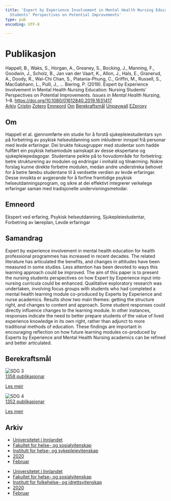 ```yaml
---
title: 'Expert by Experience Involvement in Mental Health Nursing Education: Nursing
  Students’ Perspectives on Potential Improvements'
type: pub
encoding: UTF-8

---
```

<h1>Publikasjon</h1>
<article id="csl-bib-container-ZHN5P5KC" class="csl-bib-container">
  <div class="csl-bib-body"> <div class="csl-entry">Happell, B., Waks, S., Horgan, A., Greaney, S., Bocking, J., Manning, F., Goodwin, J., Scholz, B., Jan van der Vaart, K., Allon, J., Hals, E., Granerud, A., Doody, R., Wai-Chi Chan, S., Platania-Phung, C., Griffin, M., Russell, S., MacGabhann, L., Pulli, J., … Biering, P. (2019). Expert by Experience Involvement in Mental Health Nursing Education: Nursing Students’ Perspectives on Potential Improvements. <i>Issues in Mental Health Nursing</i>, 1–8. <a href="https://doi.org/10.1080/01612840.2019.1631417">https://doi.org/10.1080/01612840.2019.1631417</a></div> </div>
  <div class="csl-bib-buttons">
    <a href="#taxonomy-article-ZHN5P5KC" alt="archive" class="csl-bib-button">Arkiv</a>
    <a href="https://app.cristin.no/results/show.jsf?id=1797520" alt="Cristin" class="csl-bib-button">Cristin</a>
    <a href="http://zotero.org/groups/5881554/items/ZHN5P5KC" alt="Zotero" class="csl-bib-button">Zotero</a>
    <a href="#keywords-article-ZHN5P5KC" alt="keywords" class="csl-bib-button">Emneord</a>
    <a href="#about-article-ZHN5P5KC" alt="about_pub" class="csl-bib-button">Om</a>
    <a href="#sdg-article-ZHN5P5KC" alt="sdg" class="csl-bib-button">Berekraftsmål</a>
    <a href="https://doi.org/10.1080/01612840.2019.1631417" alt="Unpaywall" class="csl-bib-button">Unpaywall</a>
    <a href="https://doi.org/10.1080/01612840.2019.1631417" alt="EZproxy" class="csl-bib-button">EZproxy</a>
  </div>
  <div id="csl-bib-meta-container-ZHN5P5KC"></div>
</article>
<div id="csl-bib-meta-ZHN5P5KC" class="csl-bib-meta">
  <article id="about-article-ZHN5P5KC" class="about_pub-article">
    <h1>Om</h1>
    Happell et al. gjennomførte ein studie for å forstå sjukepleiestudentars syn på forbetring av psykisk helseutdanning som inkluderer innspel frå personar med levde erfaringar. Dei brukte fokusgrupper med studentar som hadde fullført ein psykisk helsemodule samskapt av desse ekspertane og sjukepleiepedagogar. Studentane peikte på to hovudområde for forbetring: betre strukturering av modulen og endringar i innhald og tilnærming. Nokre forslag kunne direkte forbetre modulen, medan andre understreka behovet for å betre førebu studentane til å verdsette verdien av levde erfaringar. Desse innsikta er avgjerande for å forfine framtidige psykisk helseutdanningsprogram, og sikre at dei effektivt integrerer verkelege erfaringar saman med tradisjonelle undervisningsmetodar.
  </article>
  <article id="keywords-article-ZHN5P5KC" class="keywords-article">
    <h1>Emneord</h1>
    Ekspert ved erfaring, Psykisk helseutdanning, Sjukepleiestudentar, Forbetring av læreplan, Levde erfaringar
  </article>
  <article id="abstract-article-ZHN5P5KC" class="abstract-article">
    <h1>Samandrag</h1>
    Expert by experience involvement in mental health education for health professional programmes has increased in recent decades. The related literature has articulated the benefits, and changes in attitudes have been measured in some studies. Less attention has been devoted to ways this learning approach could be improved. The aim of this paper is to present the nursing students perspectives on how Expert by Experience input into nursing curricula could be enhanced. Qualitative exploratory research was undertaken, involving focus groups with students who had completed a mental health learning module co-produced by Experts by Experience and nurse academics. Results show two main themes: getting the structure right, and changes to content and approach. Some student responses could directly influence changes to the learning module. In other instances, responses indicate the need to better prepare students of the value of lived experience knowledge in its own right, rather than adjunct to more traditional methods of education. These findings are important in encouraging reflection on how future learning modules co-produced by Experts by Experience and Mental Health Nursing academics can be refined and better articulated.
  </article>
  <article id="sdg-article-ZHN5P5KC" class="sdg-article">
    <h1>Berekraftsmål</h1>
    <div class="sdg-container"><div id="sdg3" class="sdg">
        <img src="{{< params subfolder >}}images/sdg/sdg03_nn.png" class="image" alt="SDG 3">
        <div class="sdg-overlay">
          <a href="/nn/archive/?key=?sdg=3#archive" class="sdg-publication-count"><span>1358</span> publikasjonar</a>
          <p><a href="https://fn.no/om-fn/fns-baerekraftsmaal/god-helse-og-livskvalitet?lang=nno-NO" class="sdg-read-more">Les meir</a></p>
        </div>
      </div> <div id="sdg4" class="sdg">
        <img src="{{< params subfolder >}}images/sdg/sdg04_nn.png" class="image" alt="SDG 4">
        <div class="sdg-overlay">
          <a href="/nn/archive/?key=?sdg=4#archive" class="sdg-publication-count"><span>1352</span> publikasjonar</a>
          <p><a href="https://fn.no/om-fn/fns-baerekraftsmaal/god-utdanning?lang=nno-NO" class="sdg-read-more">Les meir</a></p>
        </div>
      </div></div>
  </article>
  <article id="taxonomy-article-ZHN5P5KC" class="taxonomy-article">
    <h1>Arkiv</h1>
    <ul>
      <li>
        <a href="/nn/archive/?key=3DCRN523">Universitetet i Innlandet</a>
      </li>
      <li>
        <a href="/nn/archive/?key=IDKFS3MX">Fakultet for helse- og sosialvitenskap</a>
      </li>
      <li>
        <a href="/nn/archive/?key=GTV4ECMZ">Institutt for helse- og sykepleievitenskap</a>
      </li>
      <li>
        <a href="/nn/archive/?key=LNJIKLR2">2020</a>
      </li>
      <li>
        <a href="/nn/archive/?key=N8B9UQSD">Februar</a>
      </li>
    </ul>
    <ul>
      <li>
        <a href="/nn/archive/?key=3DCRN523">Universitetet i Innlandet</a>
      </li>
      <li>
        <a href="/nn/archive/?key=IDKFS3MX">Fakultet for helse- og sosialvitenskap</a>
      </li>
      <li>
        <a href="/nn/archive/?key=FJXE3Z8X">Institutt for folkehelse- og idrettsvitenskap</a>
      </li>
      <li>
        <a href="/nn/archive/?key=6ZJPMG9D">2020</a>
      </li>
      <li>
        <a href="/nn/archive/?key=ILE85RHP">Februar</a>
      </li>
    </ul>
  </article>
</div>
